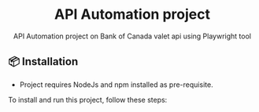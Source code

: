 <div align="center">
<h1> API Automation project </h1>

API Automation project on Bank of Canada valet api using Playwright tool

</div>

## 📦 Installation
- Project requires NodeJs and npm installed as pre-requisite.

To install and run this project, follow these steps: